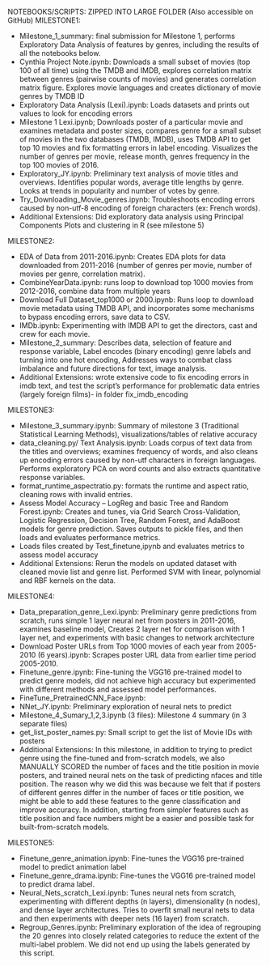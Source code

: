 NOTEBOOKS/SCRIPTS: ZIPPED INTO LARGE FOLDER (Also accessible on GitHub)
MILESTONE1:
- Milestone_1_summary: final submission for Milestone 1, performs Exploratory Data Analysis of features by genres, including the results of all the notebooks below.
- Cynthia Project Note.ipynb: Downloads a small subset of movies (top 100 of all time) using the TMDB and IMDB, explores correlation matrix between genres (pairwise counts of movies) and generates correlation matrix figure. Explores movie languages and creates dictionary of movie genres by TMDB ID
- Exploratory Data Analysis (Lexi).ipynb: Loads datasets and prints out values to look for encoding errors
- Milestone 1 Lexi.ipynb; Downloads poster of a particular movie and examines metadata and poster sizes, compares genre for a small subset of movies in the two databases (TMDB, IMDB), uses TMDB API to get top 10 movies and fix formatting errors in label encoding. Visualizes the number of genres per movie, release month, genres frequency in the top 100 movies of 2016.
- Exploratory_JY.ipynb: Preliminary text analysis of movie titles and overviews. Identifies popular words, average title lengths by genre. Looks at trends in popularity and number of votes by genre.
- Try_Downloading_Movie_genres.ipynb: Troubleshoots encoding errors caused by non-utf-8 encoding of foreign characters (ex: French words).
- Additional Extensions: Did exploratory data analysis using Principal Components Plots and clustering in R (see milestone 5)
 
MILESTONE2:
- EDA of Data from 2011-2016.ipynb: Creates EDA plots for data downloaded from 2011-2016 (number of genres per movie, number of movies per genre, correlation matrix).
- CombineYearData.ipynb: runs loop to download top 1000 movies from 2012-2016, combine data from multiple years
- Download Full Dataset_top1000 or 2000.ipynb: Runs loop to download movie metadata using TMDB API, and incorporates some mechanisms to bypass encoding errors, save data to CSV.
- IMDb.ipynb: Experimenting with IMDB API to get the directors, cast and crew for each movie.
- Milestone_2_summary: Describes data, selection of feature and response variable, Label encodes (binary encoding) genre labels and turning into one hot encoding, Addresses ways to combat class imbalance and future directions for text, image analysis.
- Additional Extensions: wrote extensive code to fix encoding errors in imdb text, and test the script’s performance for problematic data entries (largely foreign films)- in folder fix_imdb_encoding
 
MILESTONE3:
- Milestone_3_summary.ipynb: Summary of milestone 3 (Traditional Statistical Learning Methods), visualizations/tables of relative accuracy
- data_cleaning.py/ Text Analysis.ipynb: Loads corpus of text data from the titles and overviews; examines frequency of words, and also cleans up encoding errors caused by non-utf characters in foreign languages. Performs exploratory PCA on word counts and also extracts quantitative response variables.
- format_runtime_aspectratio.py: formats the runtime and aspect ratio, cleaning rows with invalid entries.
- Assess Model Accuracy – LogReg and basic Tree and Random Forest.ipynb: Creates and tunes, via Grid Search Cross-Validation, Logistic Regression, Decision Tree, Random Forest, and AdaBoost models for genre prediction. Saves outputs to pickle files, and then loads and evaluates performance metrics.
- Loads files created by Test_finetune,ipynb and evaluates metrics to assess model accuracy
- Additional Extensions: Rerun the models on updated dataset with cleaned movie list and genre list. Performed SVM with linear, polynomial and RBF kernels on the data. 
 
MILESTONE4:
- Data_preparation_genre_Lexi.ipynb: Preliminary genre predictions from scratch, runs simple 1 layer neural net from posters in 2011-2016, examines baseline model, Creates 2 layer net for comparison with 1 layer net, and experiments with basic changes to network architecture
- Download Poster URLs from Top 1000 movies of each year from 2005-2010 (6 years).ipynb: Scrapes poster URL data from earlier time period 2005-2010.
- Finetune_genre.ipynb: Fine-tuning the VGG16 pre-trained model to predict genre models, did not achieve high accuracy but experimented with different methods and assessed model performances. 
- FineTune_PretrainedCNN_Face.ipynb:
- NNet_JY.ipynb: Preliminary exploration of neural nets to predict 
- Milestone_4_Sumary_1,2,3.ipynb (3 files): Milestone 4 summary (in 3 separate files)
- get_list_poster_names.py: Small script to get the list of Movie IDs with posters
- Additional Extensions: In this milestone, in addition to trying to predict genre using the fine-tuned and from-scratch models, we also MANUALLY SCORED the number of faces and the title position in movie posters, and trained neural nets on the task of predicting nfaces and title position. The reason why we did this was because we felt that if posters of different genres differ in the number of faces or title position, we might be able to add these features to the genre classification and improve accuracy. In addition, starting from simpler features such as title position and face numbers might be a easier and possible task for built-from-scratch models. 

 
MILESTONE5:
- Finetune_genre_animation.ipynb: Fine-tunes the VGG16 pre-trained model to predict animation label
- Finetune_genre_drama.ipynb: Fine-tunes the VGG16 pre-trained model to predict drama label.
- Neural_Nets_scratch_Lexi.ipynb: Tunes neural nets from scratch, experimenting with different depths (n layers), dimensionality (n nodes), and dense layer architectures. Tries to overfit small neural nets to data and then experiments with deeper nets (16 layer) from scratch.
- Regroup_Genres.ipynb: Preliminary exploration of the idea of regrouping the 20 genres into closely related categories to reduce the extent of the multi-label problem. We did not end up using the labels generated by this script. 
